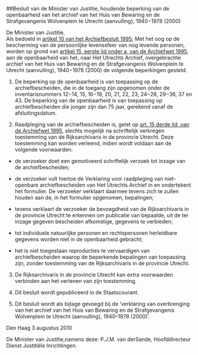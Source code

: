<meta http-equiv='Content-Type' content='text/html; charset=utf-8' />

##Besluit van de Minister van Justitie, houdende beperking van de openbaarheid van het archief van het Huis van Bewaring en de Strafgevangenis Wolvenplein te Utrecht (aanvulling), 1940−1978 (2000)

De Minister van Justitie,  
Als bedoeld in [artikel 10 van het Archiefbesluit 1995](../../../../../../../../../../../AMvB/archiefbesluit/1995/BWBR0007748/README.md);
Met het oog op de bescherming van de persoonlijke levenssfeer van nog levende personen, worden op grond van [artikel 15, eerste lid onder a, van de Archiefwet 1995](../../../../../../../../../../../wet/archiefwet/1995/BWBR0007376/README.md), aan de openbaarheid van het, naar Het Utrechts Archief, overgebrachte archief van het Huis van Bewaring en de Strafgevangenis Wolvenplein te Utrecht (aanvulling), 1940−1978 (2000) de volgende beperkingen gesteld: 

1. De beperking op de openbaarheid is van toepassing op de archiefbescheiden, die in de toegang zijn opgenomen onder de inventarisnummers 12−14, 15, 16−19, 20, 21, 22, 23, 24−28, 29−36, 37 en 43. De beperking van de openbaarheid is van toepassing op archiefbescheiden die jonger zijn dan 75 jaar, gerekend vanaf de afsluitingsdatum.  

2. Raadpleging van de archiefbescheiden is, gelet op [art. 15 derde lid, van de Archiefwet 1995](../../../../../../../../../../../wet/archiefwet/1995/BWBR0007376/README.md), slechts mogelijk na schriftelijk verkregen toestemming van de Rijksarchivaris in de provincie Utrecht. Deze toestemming kan worden verleend, indien wordt voldaan aan de volgende voorwaarden: 

* de verzoeker doet een gemotiveerd schriftelijk verzoek tot inzage van de archiefbescheiden;  

* de verzoeker vult hiertoe de Verklaring voor raadpleging van niet-openbare archiefbescheiden van Het Utrechts Archief in en ondertekent het formulier. De verzoeker verklaart daarmee tevens zich te zullen houden aan de, in het formulier opgenomen, bepalingen;  

* tevens verklaart de verzoeker de bevoegdheid van de Rijksarchivaris in de provincie Utrecht te erkennen om publicatie van bepaalde, uit de ter inzage gegeven bescheiden afkomstige, gegevens te verbieden;  

* tot individuele natuurlijke personen en rechtspersonen herleidbare gegevens worden niet in de openbaarheid gebracht;  

* het is niet toegestaan reproducties te vervaardigen van archiefbescheiden waarop de beperkende bepalingen van toepassing zijn, zonder toestemming van de Rijksarchivaris in de provincie Utrecht.    

3. De Rijksarchivaris in de provincie Utrecht kan extra voorwaarden verbinden aan het verlenen van zijn toestemming.  

4. Dit besluit wordt gepubliceerd in de Staatscourant.  

5. Dit besluit wordt als bijlage gevoegd bij de ‘verklaring van overbrenging van het archief van het Huis van Bewaring en de Strafgevangenis Wolvenplein te Utrecht (aanvulling), 1940–1978 (2000)’.       

Den Haag 
3 augustus 2010   

De 
Minister van Justitie,namens deze:
P.J.M. van derSande,
Hoofddirecteur Dienst Justitiële Inrichtingen.   
